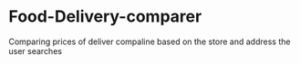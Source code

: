 # Food-Delivery-comparer
 Comparing prices of deliver compaline based on the store and address the user searches
